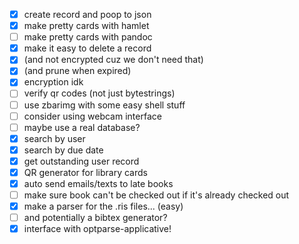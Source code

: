 - [x] create record and poop to json
- [x] make pretty cards with hamlet
- [ ] make pretty cards with pandoc
- [x] make it easy to delete a record
- [x] (and not encrypted cuz we don't need that)
- [x] (and prune when expired)
- [x] encryption idk
- [ ] verify qr codes (not just bytestrings)
- [ ] use zbarimg with some easy shell stuff
- [ ] consider using webcam interface
- [ ] maybe use a real database?
- [x] search by user
- [x] search by due date
- [x] get outstanding user record
- [x] QR generator for library cards
- [x] auto send emails/texts to late books
- [ ] make sure book can't be checked out if it's already checked out
- [x] make a parser for the .ris files... (easy) 
- [ ] and potentially a bibtex generator?
- [x] interface with optparse-applicative!
